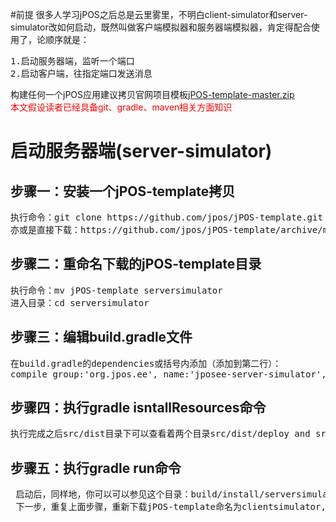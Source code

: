 #前提
很多人学习jPOS之后总是云里雾里，不明白client-simulator和server-simulator改如何启动，既然叫做客户端模拟器和服务器端模拟器，肯定得配合使用了，论顺序就是：
<pre>
1.启动服务器端，监听一个端口
2.启动客户端，往指定端口发送消息
</pre>
构建任何一个jPOS应用建议拷贝官网项目模板[jPOS-template-master.zip](https://github.com/jpos/jPOS-template/archive/master.zip)
<br/>
<font color='red'>本文假设读者已经具备git、gradle、maven相关方面知识</font>


# 启动服务器端(server-simulator) #
## 步骤一：安装一个jPOS-template拷贝
<pre>
执行命令：git clone https://github.com/jpos/jPOS-template.git
亦或是直接下载：https://github.com/jpos/jPOS-template/archive/master.zip
</pre>

## 步骤二：重命名下载的jPOS-template目录 ##
<pre>
执行命令：mv jPOS-template serversimulator
进入目录：cd serversimulator
</pre>

## 步骤三：编辑build.gradle文件 ##
<pre>
在build.gradle的dependencies或括号内添加（添加到第二行）：
compile group:'org.jpos.ee', name:'jposee-server-simulator', version:'2.0.2-SNAPSHOT'
</pre>

## 步骤四：执行gradle isntallResources命令 ##
<pre>
执行完成之后src/dist目录下可以查看着两个目录src/dist/deploy and src/dist/cfg,他们下面生成了很多新文件。
</pre>


## 步骤五：执行gradle run命令 ##
<pre>
 启动后，同样地，你可以可以参见这个目录：build/install/serversimulator，直接执行bin/q2 (或者是bin\q2.bat如果在windows上的hauler)也可启动server.
 下一步，重复上面步骤，重新下载jPOS-template命名为clientsimulator,之后将server换成client即可。
</pre>
